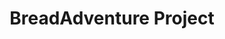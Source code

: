 ---
title: BreadAdventure Project
tags: [Game]
style: fil
color: warning
description: Source code of the game <i>BreadAdventure</i>
external_url: https://github.com/PuppyGummy/BreadAdventureProject
---